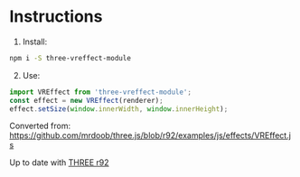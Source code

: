 # Instructions

1. Install:
```bash
npm i -S three-vreffect-module
```

2. Use:
```javascript
import VREffect from 'three-vreffect-module';
const effect = new VREffect(renderer);
effect.setSize(window.innerWidth, window.innerHeight);
```

Converted from: https://github.com/mrdoob/three.js/blob/r92/examples/js/effects/VREffect.js

Up to date with [THREE r92](https://github.com/mrdoob/three.js/tree/r92)
